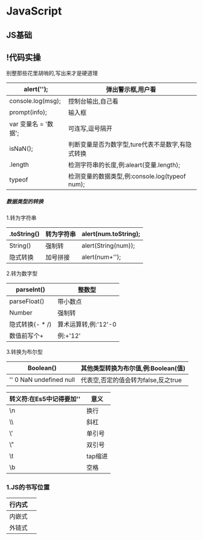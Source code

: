 # JavaScript

## JS基础

## !代码实操

别整那些花里胡哨的,写出来才是硬道理

| alert('');           | 弹出警示框,用户看                                |
| -------------------- | ------------------------------------------------ |
| console.log(msg);    | 控制台输出,自己看                                |
| prompt(info);        | 输入框                                           |
| var 变量名 = '数据'; | 可连写,逗号隔开                                  |
| isNaN();             | 判断变量是否为数字型,ture代表不是数字,有隐式转换 |
| .length              | 检测字符串的长度,例:aleart(变量.length);         |
| typeof               | 检测变量的数据类型,例:console.log(typeof num);   |

##### 数据类型的转换

1.转为字符串

| .toString() | 转为字符串 | alert(num.toString); |
| ----------- | ---------- | -------------------- |
| String()    | 强制转     | alert(String(num));  |
| 隐式转换    | 加号拼接   | alert(num+'');       |

2.转为数字型

| parseInt()      | 整数型               |
| --------------- | -------------------- |
| parseFloat()    | 带小数点             |
| Number          | 强制转               |
| 隐式转换(- * /) | 算术运算转,例:'12'-0 |
| 数值前写个+     | 例:+'12'             |

3.转换为布尔型

| Boolean()               | 其他类型转换为布尔值,例:Boolean(值) |
| ----------------------- | ----------------------------------- |
| '' 0 NaN undefined null | 代表空,否定的值会转为false,反之true |



| 转义符:在Es5中记得要加'' | 意义    |
| ------------------------ | ------- |
| \n                       | 换行    |
| \\\                      | 斜杠    |
| \\'                      | 单引号  |
| \\"                      | 双引号  |
| \t                       | tap缩进 |
| \\b                      | 空格    |



### 1.JS的书写位置

| 行内式 | <div onclick = "js代码" ></div> |
| ------ | ------------------------------- |
| 内嵌式 | <script>js代码</script>         |
| 外链式 | <script scr="js代码"><script>   |

### 2.变量

定义:用来存放数据,放在内存中.

**使用**:变量的初始化:**1**.声明变量 **2**.赋值

```
var 变量名 = '数据';
```

```
var myname = '阿磊';
```

### 3.数据类型

####1.简单数据类型

##### 1.number数字型

| 无穷大               | infinity  |
| -------------------- | --------- |
| 无穷小               | -infinity |
| 非数值(not a number) | Nan       |

##### 2.string字符串

##### 3.boolean布尔型

| 真   | true  | 与数字相加时=1 |
| ---- | ----- | -------------- |
| 假   | false | 与数字相加时=0 |

##### 4.undefined未定义

##### 5.null空

#### 2.复杂数据类型

### 4.运算符

也称操作符,用于实现赋值,比较,执行算法运算.

#### 1.算术运算符

| +    | 加   |
| ---- | ---- |
| -    | 减   |
| *    | 乘   |
| /    | 除   |
| %    | 取余 |

#### 2.递增和递减运算符

| num++ | 后置运算符 | 后自加,先返回值,开发常用 |
| ----- | ---------- | ------------------------ |
| ++num | 前置运算符 | 先自加,后返回值          |

#### 3.比较运算符

两个数据进行比较时所使用的运算符,运算后会返回一个布尔值,true/false

| >    | 大于     |
| ---- | -------- |
| <    | 小于     |
| >=   | 大于等于 |
| <=   | 小于等于 |
| ==   | 等于     |
| !=   | 不等     |
| ===  | 全等     |
| !==  | 不全等   |

#### 4.逻辑运算符

用来进行布尔值的运算,返回值也是布尔值,用于多个条件的判断.

| &&   | 逻辑"与" | 1&&2;我希望1与2都是对的,如果1为false,直接短路了,后面不执行,输出1 |
| ---- | -------- | ------------------------------------------------------------ |
| \|\| | 逻辑"或" | 1\|\|2;我希望1或2有一个对的,如果1为true,直接短路了,后面不执行,输出1 |
| !    | 逻辑"非" | 取反符,取一个布尔值相反的值,!true=false                      |
**短路运算**:有多个表达式,表达式的左边可以确定结果,右边的表达式不再执行

#### 5,赋值运算符

| =        | 直接赋值           | 例:var num=10         |
| -------- | ------------------ | --------------------- |
| +=,-=    | 加,减一个数再赋值  | 例:num+=1;num=num+1   |
| *=,/=,%= | 乘,除,取余后再赋值 | 例:num*=1;num=num * 1 |

#### 6.运算符优先级

| 1.()          | 5.== != === !== |
| ------------- | --------------- |
| 2.++ -- !     | 6.&&后\|\|      |
| 3.* / % 后+ - | 7.=             |
| 4.> >= < <=   | 8. ,(这是逗号)  |

### 循环

**流程控制**:控制我们的代码按照什么结构顺序来执行.

1.顺序结构

2.分支结构

3.循环结构

#### if语句

```
if(条件表达式) {

	条件成立时执行的代码

} else if (条件表达式) {
	语句2
} else {
	语句3
}

```

判断成绩案例:

```
  var score = prompt('请您输入分数:');
        if (score >= 90) {
            alert('宝贝，你是我的骄傲');
        } else if (score >= 80) {
            alert('宝贝，你已经很出色了');
        } else if (score >= 70) {
            alert('你要继续加油喽');
        } else if (score >= 60) {
            alert('孩子，你很危险');
        } else {
            alert('熊孩子，我不想和你说话，我只想用鞭子和你说话');
        }
```

#### 三元表达式

**相当于if else的简写**

**表达式1 ? 表达式2 : 表达式3;**

表达式1为true,返回值为表达式2;表达式1为false,返回值为表达式3.

#### Switch语句

```
Switch (任意值) {

	case value1:
		表达式;
		break;
	case value2:
		表达式;
		break;
	default:
		前面都不成立时,执行此代码;
}

```

案例:

```
 switch (1) {
            case 1:
                console.log('这是1');
                break;
            case 2:
                console.log('这是2');
                break;
            case 3:
                console.log('这是3');
                break;
            default:
                console.log('没有匹配结果');

        }
```

#### for循环

**循环语句:1.循环体:被重复执行的代码+2.终止条件**

*初始化变量只会执行一次*

```
for (初始化变量; 条件表达式; 操作表达式) {
	循环体;
}
```

案例:

```
 for (var i = 1; i <= 100; i++) {
            console.log('你好吗');
        }
```

#### while语句

```
while(条件表达式){循环体代码}
```

*条件表达式为真时,执行代码*

例:

```
  var message = prompt('你爱我吗?');
        while (message !== '我爱你') {
            message = prompt('你爱我吗?');
        }
```

#### do while语句

```
do {
	代码块;
} while (条件表达式);

```

*先执行一次代码,再去判定条件*

例:

```
   // 2. 计算 1 ~ 100 之间所有整数的和
        var sum = 0;
        var j = 1;
        do {
            sum += j;
            j++;
        } while (j <= 100)
        console.log(sum);
```

#### continue关键字

跳过本次循环,进行下一次循环,只出现在循环里,它后面的代码不执行

####break关键字

跳出整个循环,出现在循环和switch里面

### 数组Array

定义:一组数据的集合,其中每个数据叫元素,元素可以是任意类型的数据,包括变量.

#### 创建数组

**new创建:**

```
var 数组名 = new Array ();
```

```
var arr = new Array(1, 2, 'pink老师', true);
```

**字面量创建:**

```
var 数组名 = [];
```

```
var arr = [1, 2, 'pink老师', true];
```

#### 获取数组元素

**索引号**:数组中第一个元素的索引号为"0",往后依次递增.

1.定义一个数组

2.获取第一个元素输出

```
1.var arr = [1,2,3];
2.alert(arr[0]);
```

#### 遍历数组

定义:把数组从头到脚依次访问一遍,可通过循环实现

例:

```
 var arr = [1, 2, 3];
        for (var i = 0; i < arr.length; i++) {
            console.log(arr[ii
        }
```

注释:i=0...索引号从0开始;i<arr.length...索引号=数组长度-1;

#### 数组中新增元素

**思路**:修改数组的长度,多出来的空间会被定义为undefined,用arr[ i ]=xxx修改元素的值.

例:

```
  var arr6 = [1, 2, 3];
        arr6.length = 5;
        arr6[3] = 4;
        arr6[4] = 5;
```

